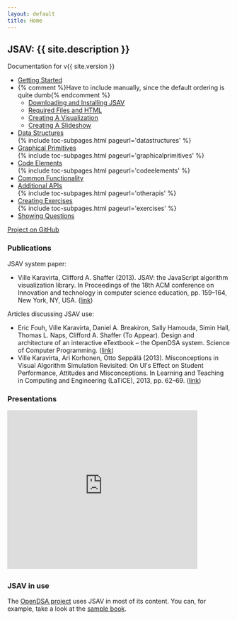 ```yaml
---
layout: default
title: Home
---
```


## JSAV: {{ site.description }}

Documentation for v{{ site.version }}

<ul class="">
  <li>
    <a href="{{ site.baseurl }}/getstarted/">Getting Started</a>
  </li>
  <li class="subpages">
  {% comment %}Have to include manually, since the default ordering is quite dumb{% endcomment %}
    <ul class="">
      <li>
        <a href="{{ site.baseurl }}/getstarted/getjsav/">Downloading and Installing JSAV</a>
      </li>
      <li>
        <a href="{{ site.baseurl }}/getstarted/html/">Required Files and HTML</a>
      </li>
      <li>
        <a href="{{ site.baseurl }}/getstarted/creatingvisualization/">Creating A Visualization</a>
      </li>
      <li>
        <a href="{{ site.baseurl }}/getstarted/slideshows/">Creating A Slideshow</a>
      </li>
    </ul>
  </li>
  <li>
    <a href="{{ site.baseurl }}/datastructures/">Data Structures</a>
  </li>
  {% include toc-subpages.html pageurl='datastructures' %}
  <li>
    <a href="{{ site.baseurl }}/graphicalprimitives/">Graphical Primitives</a>
  </li>
  {% include toc-subpages.html pageurl='graphicalprimitives' %}
  <li>
    <a href="{{ site.baseurl }}/codeelements/">Code Elements</a>
  </li>
  {% include toc-subpages.html pageurl='codeelements' %}
  <li>
    <a href="{{ site.baseurl }}/commonfunctionality/">Common Functionality</a>
  </li>
  <li>
    <a href="{{ site.baseurl }}/otherapis/">Additional APIs</a>
  </li>
  {% include toc-subpages.html pageurl='otherapis' %}
  <li>
    <a href="{{ site.baseurl }}/exercises/">Creating Exercises</a>
  </li>
  {% include toc-subpages.html pageurl='exercises' %}
  <li>
    <a href="{{ site.baseurl }}/questions/">Showing Questions</a>
  </li>
</ul>

<p><a href="{{ site.github.repo }}">Project on GitHub</a></p>

### Publications
JSAV system paper:

 * Ville Karavirta, Clifford A. Shaffer (2013). JSAV: the JavaScript algorithm visualization library. In Proceedings of the 18th ACM conference on Innovation and technology in computer science education, pp. 159–164, New York, NY, USA.
   ([link](http://dl.acm.org/citation.cfm?id=2462487))

Articles discussing JSAV use:

 * Eric Fouh, Ville Karavirta, Daniel A. Breakiron, Sally Hamouda, Simin Hall, Thomas L. Naps, Clifford A. Shaffer (To Appear). Design and architecture of an interactive eTextbook – the OpenDSA system. Science of Computer Programming.
   ([link](http://www.sciencedirect.com/science/article/pii/S016764231300333X))
 * Ville Karavirta, Ari Korhonen, Otto Seppälä (2013). Misconceptions in Visual Algorithm Simulation Revisited: On UI's Effect on Student Performance, Attitudes and Misconceptions. In Learning and Teaching in Computing and Engineering (LaTiCE), 2013, pp. 62–69.
   ([link](http://dx.doi.org/10.1109/LaTiCE.2013.35))

### Presentations

<iframe src="http://www.slideshare.net/slideshow/embed_code/24154049" width="427" height="356" frameborder="0" marginwidth="0" marginheight="0" scrolling="no" style="border:1px solid #CCC; border-width:1px 1px 0; margin-bottom:5px; max-width: 100%;" allowfullscreen> </iframe>

### JSAV in use
The [OpenDSA project](http://algoviz.org/OpenDSA/) uses JSAV in most of its content. You can, for example, take a look at the [sample book](http://algoviz.org/OpenDSA/Books/OpenDSA/html/).